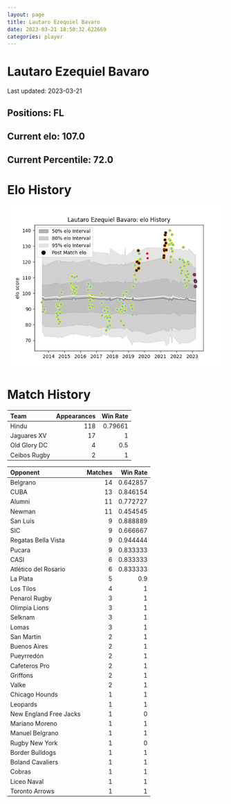 ```yaml
---  
layout: page  
title: Lautaro Ezequiel Bavaro  
date: 2023-03-21 18:50:32.622669  
categories: player  
---
```

# Lautaro Ezequiel Bavaro


Last updated: 2023-03-21
## Positions: FL

## Current elo: 107.0

## Current Percentile: 72.0

# Elo History


![elo history](history_LautaroEzequielBavaro.png)
# Match History


| Team         |   Appearances |   Win Rate |
|:-------------|--------------:|-----------:|
| Hindu        |           118 |    0.79661 |
| Jaguares XV  |            17 |    1       |
| Old Glory DC |             4 |    0.5     |
| Ceibos Rugby |             2 |    1       |

| Opponent               |   Matches |   Win Rate |
|:-----------------------|----------:|-----------:|
| Belgrano               |        14 |   0.642857 |
| CUBA                   |        13 |   0.846154 |
| Alumni                 |        11 |   0.772727 |
| Newman                 |        11 |   0.454545 |
| San Luis               |         9 |   0.888889 |
| SIC                    |         9 |   0.666667 |
| Regatas Bella Vista    |         9 |   0.944444 |
| Pucara                 |         9 |   0.833333 |
| CASI                   |         6 |   0.833333 |
| Atlético del Rosario   |         6 |   0.833333 |
| La Plata               |         5 |   0.9      |
| Los Tilos              |         4 |   1        |
| Penarol Rugby          |         3 |   1        |
| Olimpia Lions          |         3 |   1        |
| Selknam                |         3 |   1        |
| Lomas                  |         3 |   1        |
| San Martin             |         2 |   1        |
| Buenos Aires           |         2 |   1        |
| Pueyrredón             |         2 |   1        |
| Cafeteros Pro          |         2 |   1        |
| Griffons               |         2 |   1        |
| Valke                  |         2 |   1        |
| Chicago Hounds         |         1 |   1        |
| Leopards               |         1 |   1        |
| New England Free Jacks |         1 |   0        |
| Mariano Moreno         |         1 |   1        |
| Manuel Belgrano        |         1 |   1        |
| Rugby New York         |         1 |   0        |
| Border Bulldogs        |         1 |   1        |
| Boland Cavaliers       |         1 |   1        |
| Cobras                 |         1 |   1        |
| Liceo Naval            |         1 |   1        |
| Toronto Arrows         |         1 |   1        |